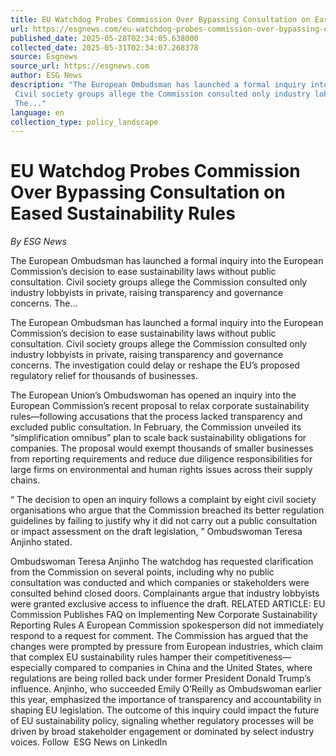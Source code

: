 ```yaml
---
title: EU Watchdog Probes Commission Over Bypassing Consultation on Eased Sustainability Rules
url: https://esgnews.com/eu-watchdog-probes-commission-over-bypassing-consultation-on-eased-sustainability-rules/
published_date: 2025-05-28T02:34:05.638000
collected_date: 2025-05-31T02:34:07.268378
source: Esgnews
source_url: https://esgnews.com
author: ESG News
description: "The European Ombudsman has launched a formal inquiry into the European Commission’s decision to ease sustainability laws without public consultation. 
 Civil society groups allege the Commission consulted only industry lobbyists in private, raising transparency and governance concerns. 
 The..."
language: en
collection_type: policy_landscape
---
```


# EU Watchdog Probes Commission Over Bypassing Consultation on Eased Sustainability Rules

*By ESG News*

The European Ombudsman has launched a formal inquiry into the European Commission’s decision to ease sustainability laws without public consultation. 
 Civil society groups allege the Commission consulted only industry lobbyists in private, raising transparency and governance concerns. 
 The...

The European Ombudsman has launched a formal inquiry into the European Commission’s decision to ease sustainability laws without public consultation. 
 Civil society groups allege the Commission consulted only industry lobbyists in private, raising transparency and governance concerns. 
 The investigation could delay or reshape the EU’s proposed regulatory relief for thousands of businesses. 
 
 The European Union’s Ombudswoman has opened an inquiry into the European Commission’s recent proposal to relax corporate sustainability rules—following accusations that the process lacked transparency and excluded public consultation. 
 In February, the Commission unveiled its “simplification omnibus” plan to scale back sustainability obligations for companies. The proposal would exempt thousands of smaller businesses from reporting requirements and reduce due diligence responsibilities for large firms on environmental and human rights issues across their supply chains. 
 
 “ The decision to open an inquiry follows a complaint by eight civil society organisations who argue that the Commission breached its better regulation guidelines by failing to justify why it did not carry out a public consultation or impact assessment on the draft legislation, ” Ombudswoman Teresa Anjinho stated. 
 
 Ombudswoman Teresa Anjinho 
 The watchdog has requested clarification from the Commission on several points, including why no public consultation was conducted and which companies or stakeholders were consulted behind closed doors. Complainants argue that industry lobbyists were granted exclusive access to influence the draft. 
 RELATED ARTICLE: EU Commission Publishes FAQ on Implementing New Corporate Sustainability Reporting Rules 
 A European Commission spokesperson did not immediately respond to a request for comment. 
 The Commission has argued that the changes were prompted by pressure from European industries, which claim that complex EU sustainability rules hamper their competitiveness—especially compared to companies in China and the United States, where regulations are being rolled back under former President Donald Trump’s influence. 
 Anjinho, who succeeded Emily O’Reilly as Ombudswoman earlier this year, emphasized the importance of transparency and accountability in shaping EU legislation. 
 The outcome of this inquiry could impact the future of EU sustainability policy, signaling whether regulatory processes will be driven by broad stakeholder engagement or dominated by select industry voices. 
 Follow  ESG News on LinkedIn
